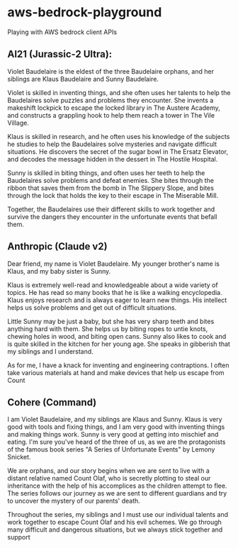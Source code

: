 # aws-bedrock-playground

Playing with AWS bedrock client APIs

## AI21 (Jurassic-2 Ultra):

Violet Baudelaire is the eldest of the three Baudelaire orphans, and her siblings are Klaus Baudelaire and Sunny Baudelaire.

Violet is skilled in inventing things, and she often uses her talents to help the Baudelaires solve puzzles and problems they encounter. She invents a makeshift lockpick to escape the locked library in The Austere Academy, and constructs a grappling hook to help them reach a tower in The Vile Village.

Klaus is skilled in research, and he often uses his knowledge of the subjects he studies to help the Baudelaires solve mysteries and navigate difficult situations. He discovers the secret of the sugar bowl in The Ersatz Elevator, and decodes the message hidden in the dessert in The Hostile Hospital.

Sunny is skilled in biting things, and often uses her teeth to help the Baudelaires solve problems and defeat enemies. She bites through the ribbon that saves them from the bomb in The Slippery Slope, and bites through the lock that holds the key to their escape in The Miserable Mill.

Together, the Baudelaires use their different skills to work together and survive the dangers they encounter in the unfortunate events that befall them.

## Anthropic (Claude v2)

Dear friend, my name is Violet Baudelaire. My younger brother's name is Klaus, and my baby sister is Sunny.

Klaus is extremely well-read and knowledgeable about a wide variety of topics. He has read so many books that he is like a walking encyclopedia. Klaus enjoys research and is always eager to learn new things. His intellect helps us solve problems and get out of difficult situations.

Little Sunny may be just a baby, but she has very sharp teeth and bites anything hard with them. She helps us by biting ropes to untie knots, chewing holes in wood, and biting open cans. Sunny also likes to cook and is quite skilled in the kitchen for her young age. She speaks in gibberish that my siblings and I understand.

As for me, I have a knack for inventing and engineering contraptions. I often take various materials at hand and make devices that help us escape from Count

## Cohere (Command)

I am Violet Baudelaire, and my siblings are Klaus and Sunny. Klaus is very good with tools and fixing things, and I am very good with inventing things and making things work. Sunny is very good at getting into mischief and eating. I'm sure you've heard of the three of us, as we are the protagonists of the famous book series "A Series of Unfortunate Events" by Lemony Snicket.

We are orphans, and our story begins when we are sent to live with a distant relative named Count Olaf, who is secretly plotting to steal our inheritance with the help of his accomplices as the children attempt to flee. The series follows our journey as we are sent to different guardians and try to uncover the mystery of our parents' death.

Throughout the series, my siblings and I must use our individual talents and work together to escape Count Olaf and his evil schemes. We go through many difficult and dangerous situations, but we always stick together and support
